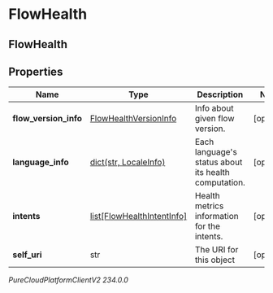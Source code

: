 # FlowHealth

## FlowHealth

## Properties

|Name | Type | Description | Notes|
|------------ | ------------- | ------------- | -------------|
| **flow_version_info** | [FlowHealthVersionInfo](FlowHealthVersionInfo) | Info about given flow version. | [optional] |
| **language_info** | [dict(str, LocaleInfo)](LocaleInfo) | Each language&#39;s status about its health computation. | [optional] |
| **intents** | [list[FlowHealthIntentInfo]](FlowHealthIntentInfo) | Health metrics information for the intents. | [optional] |
| **self_uri** | str | The URI for this object | [optional] |



_PureCloudPlatformClientV2 234.0.0_
